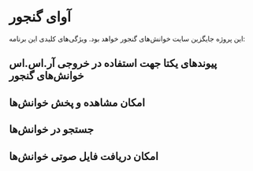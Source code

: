 # آوای گنجور
این پروژه جایگزین سایت خوانش‌های گنجور خواهد بود.
ویژگی‌های کلیدی این برنامه:
## پیوندهای یکتا جهت استفاده در خروجی آر.اس.اس خوانش‌های گنجور
## امکان مشاهده و پخش خوانش‌ها
## جستجو در خوانش‌ها
## امکان دریافت فایل صوتی خوانش‌ها
